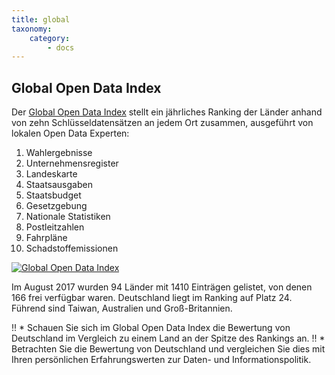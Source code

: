 ```yaml
---
title: global
taxonomy:
    category:
        - docs
---
```


## Global Open Data Index

Der [Global Open Data Index](https://index.okfn.org/) stellt ein jährliches Ranking der Länder anhand von zehn Schlüsseldatensätzen an jedem Ort zusammen, ausgeführt von lokalen Open Data Experten:

1. Wahlergebnisse
2. Unternehmensregister
3. Landeskarte
4. Staatsausgaben
5. Staatsbudget
6. Gesetzgebung
7. Nationale Statistiken
8. Postleitzahlen
9. Fahrpläne
10. Schadstoffemissionen

[![Global Open Data Index](opendataindex.png?classes=caption "Global Open Data Index")](https://index.okfn.org/place/#map)

Im August 2017 wurden 94 Länder mit 1410 Einträgen gelistet, von denen 166 frei verfügbar waren. Deutschland liegt im Ranking auf Platz 24. Führend sind Taiwan, Australien und Groß-Britannien.

!! * Schauen Sie sich im Global Open Data Index die Bewertung von Deutschland im Vergleich zu einem Land an der Spitze des Rankings an.
!! * Betrachten Sie die Bewertung von Deutschland und vergleichen Sie dies mit Ihren persönlichen Erfahrungswerten zur Daten- und Informationspolitik.

